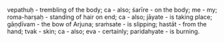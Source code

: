 vepathuḥ - trembling of the body; ca - also; śarīre - on the body; me - my; roma-harṣaḥ - standing of hair on end; ca - also; jāyate - is taking place; gāṇḍīvam - the bow of Arjuna; sraṁsate - is slipping; hastāt - from the hand; tvak - skin; ca - also; eva - certainly; paridahyate - is burning.
